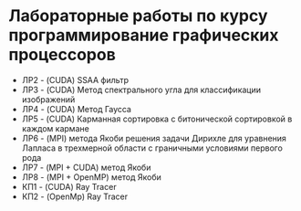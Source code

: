 # Лабораторные работы по курсу программирование графических процессоров

- ЛР2 - (CUDA) SSAA фильтр
- ЛР3 - (CUDA) Метод спектрального угла для классификации изображений
- ЛР4 - (CUDA) Метод Гаусса
- ЛР5 - (CUDA) Карманная сортировка с битонической сортировкой в каждом кармане
- ЛР6 - (MPI) метода Якоби решения задачи Дирихле для уравнения Лапласа в трехмерной области с граничными условиями первого рода
- ЛР7 - (MPI + CUDA) метод Якоби
- ЛР8 - (MPI + OpenMP) метод Якоби
- КП1 - (CUDA) Ray Tracer
- КП2 - (OpenMp) Ray Tracer
